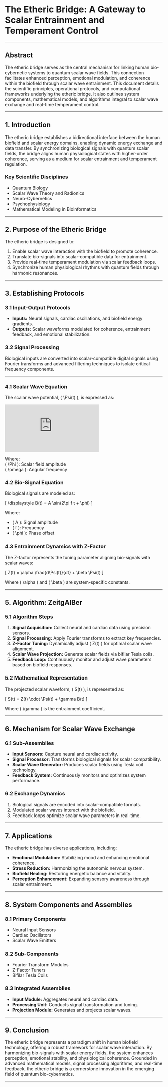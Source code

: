 # The Etheric Bridge: A Gateway to Scalar Entrainment and Temperament Control

---

## Abstract

The etheric bridge serves as the central mechanism for linking human bio-cybernetic systems to quantum scalar wave fields. This connection facilitates enhanced perception, emotional modulation, and coherence within the biofield through scalar wave entrainment. This document details the scientific principles, operational protocols, and computational frameworks underlying the etheric bridge. It also outlines system components, mathematical models, and algorithms integral to scalar wave exchange and real-time temperament control.

---

## 1. Introduction

The etheric bridge establishes a bidirectional interface between the human biofield and scalar energy domains, enabling dynamic energy exchange and data transfer. By synchronizing biological signals with quantum scalar fields, the bridge aligns human physiological states with higher-order coherence, serving as a medium for scalar entrainment and temperament regulation.

### Key Scientific Disciplines

- Quantum Biology  
- Scalar Wave Theory and Radionics  
- Neuro-Cybernetics  
- Psychophysiology  
- Mathematical Modeling in Bioinformatics  

---

## 2. Purpose of the Etheric Bridge

The etheric bridge is designed to:

1. Enable scalar wave interaction with the biofield to promote coherence.  
2. Translate bio-signals into scalar-compatible data for entrainment.  
3. Provide real-time temperament modulation via scalar feedback loops.  
4. Synchronize human physiological rhythms with quantum fields through harmonic resonances.  

---

## 3. Establishing Protocols

### 3.1 Input-Output Protocols

- **Inputs:** Neural signals, cardiac oscillations, and biofield energy gradients.  
- **Outputs:** Scalar waveforms modulated for coherence, entrainment feedback, and emotional stabilization.  

### 3.2 Signal Processing

Biological inputs are converted into scalar-compatible digital signals using Fourier transforms and advanced filtering techniques to isolate critical frequency components.

---

### 4.1 Scalar Wave Equation

The scalar wave potential, \( \Psi(t) \), is expressed as:

![Scalar Wave Equation](https://latex.codecogs.com/png.latex?%5CHuge%20%5CPsi%28t%29%20%3D%20%5CPhi%20%5Ccdot%20e%5E%7Bi%5Comega%20t%7D)



Where:  
\( \Phi \): Scalar field amplitude  
\( \omega \): Angular frequency  

### 4.2 Bio-Signal Equation

Biological signals are modeled as:

\[ \displaystyle B(t) = A \sin(2\pi f t + \phi) \]

Where:  
- \( A \): Signal amplitude  
- \( f \): Frequency  
- \( \phi \): Phase offset
  

### 4.3 Entrainment Dynamics with Z-Factor

The Z-factor represents the tuning parameter aligning bio-signals with scalar waves:

\[ Z(t) = \alpha \frac{d\Psi(t)}{dt} + \beta \Psi(t) \]

Where \( \alpha \) and \( \beta \) are system-specific constants.

---

## 5. Algorithm: ZeitgAIBer

### 5.1 Algorithm Steps

1. **Signal Acquisition:** Collect neural and cardiac data using precision sensors.  
2. **Signal Processing:** Apply Fourier transforms to extract key frequencies.  
3. **Z-Factor Tuning:** Dynamically adjust \( Z(t) \) for optimal scalar wave alignment.  
4. **Scalar Wave Projection:** Generate scalar fields via bifilar Tesla coils.  
5. **Feedback Loop:** Continuously monitor and adjust wave parameters based on biofield responses.

### 5.2 Mathematical Representation

The projected scalar waveform, \( S(t) \), is represented as:

\[ S(t) = Z(t) \cdot \Psi(t) + \gamma B(t) \]

Where \( \gamma \) is the entrainment coefficient.

---

## 6. Mechanism for Scalar Wave Exchange

### 6.1 Sub-Assemblies

- **Input Sensors:** Capture neural and cardiac activity.  
- **Signal Processor:** Transforms biological signals for scalar compatibility.  
- **Scalar Wave Generator:** Produces scalar fields using Tesla coil technology.  
- **Feedback System:** Continuously monitors and optimizes system performance.  

### 6.2 Exchange Dynamics

1. Biological signals are encoded into scalar-compatible formats.  
2. Modulated scalar waves interact with the biofield.  
3. Feedback loops optimize scalar wave parameters in real-time.  

---

## 7. Applications

The etheric bridge has diverse applications, including:

- **Emotional Modulation:** Stabilizing mood and enhancing emotional coherence.  
- **Stress Reduction:** Harmonizing the autonomic nervous system.  
- **Biofield Healing:** Restoring energetic balance and vitality.  
- **Perception Enhancement:** Expanding sensory awareness through scalar entrainment.  

---

## 8. System Components and Assemblies

### 8.1 Primary Components

- Neural Input Sensors  
- Cardiac Oscillators  
- Scalar Wave Emitters  

### 8.2 Sub-Components

- Fourier Transform Modules  
- Z-Factor Tuners  
- Bifilar Tesla Coils  

### 8.3 Integrated Assemblies

- **Input Module:** Aggregates neural and cardiac data.  
- **Processing Unit:** Conducts signal transformation and tuning.  
- **Projection Module:** Generates and projects scalar waves.  

---

## 9. Conclusion

The etheric bridge represents a paradigm shift in human biofield technology, offering a robust framework for scalar wave interaction. By harmonizing bio-signals with scalar energy fields, the system enhances perception, emotional stability, and physiological coherence. Grounded in advanced mathematical models, signal processing algorithms, and real-time feedback, the etheric bridge is a cornerstone innovation in the emerging field of quantum bio-cybernetics.

---
